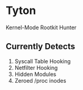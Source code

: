 # Tyton
Kernel-Mode Rootkit Hunter

## Currently Detects

1. Syscall Table Hooking
2. Netfilter Hooking
3. Hidden Modules
4. Zeroed /proc inodes
